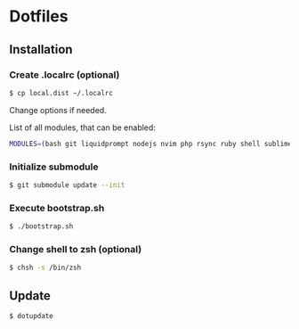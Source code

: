 # Dotfiles

## Installation

### Create .localrc (optional)

```bash
$ cp local.dist ~/.localrc
```

Change options if needed.

List of all modules, that can be enabled:

```bash
MODULES=(bash git liquidprompt nodejs nvim php rsync ruby shell sublime tmux vagrant zsh)
```

### Initialize submodule

```bash
$ git submodule update --init
```

### Execute bootstrap.sh

```bash
$ ./bootstrap.sh
```

### Change shell to zsh (optional)

```bash
$ chsh -s /bin/zsh
```

## Update

```bash
$ dotupdate
```
